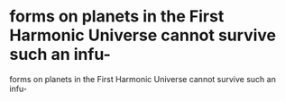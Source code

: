# forms on planets in the First Harmonic Universe cannot survive such an infu-

forms on planets in the First Harmonic Universe cannot survive such an infu-